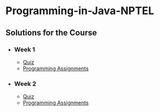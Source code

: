 # Programming-in-Java-NPTEL

## Solutions for the Course

- ### Week 1

  - [Quiz](https://github.com/greyhatguy007/Programming-in-Java-NPTEL/tree/main/Week1-Quiz) <br/>
  - [Programming Assignments](https://github.com/greyhatguy007/Programming-in-Java-NPTEL/tree/main/Week1-Programming-Assignments) <br/>

- ### Week 2

  - [Quiz](https://github.com/greyhatguy007/Programming-in-Java-NPTEL/tree/main/Week2-Quiz) <br/>
  - [Programming Assignments](https://github.com/greyhatguy007/Programming-in-Java-NPTEL/tree/main/Week2-Programming-Assignments) <br/>
